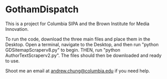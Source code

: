 # GothamDispatch
This is a project for Columbia SIPA and the Brown Institute for Media Innovation.

To run the code, download the three main files and place them in the Desktop. Open a terminal, navigate to the Desktop, and then run "python GDSitemapScraperv8.py" to begin. THEN, run "python AuthorTextScraperv2.py". The files should then be downloaded and ready to use. 

Shoot me an email at andrew.chung@columbia.edu if you need help.
